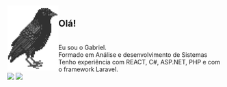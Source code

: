 <img align="left" src="corvo.png">

## Olá! 
<br>
Eu sou o Gabriel. <br>
Formado em Análise e desenvolvimento de Sistemas
<br>
Tenho experiência com REACT, C#, ASP.NET, PHP e com o framework Laravel.
<br>
<div> 
  <a href="https://www.linkedin.com/in/gabrielsilvalves331/" target="_blank"><img src="https://img.shields.io/badge/-LinkedIn-%230077B5?style=for-the-badge&logo=linkedin&logoColor=white" target="_blank"></a> 
  <a href="https://gabrielsilvamel.github.io/Portfolio/" target="_blank"><img src="https://img.shields.io/badge/Portfolio-%23E4405F?style=for-the-badge&logo=About.me&logoColor=white" target="_blank"></a> 
</div>
